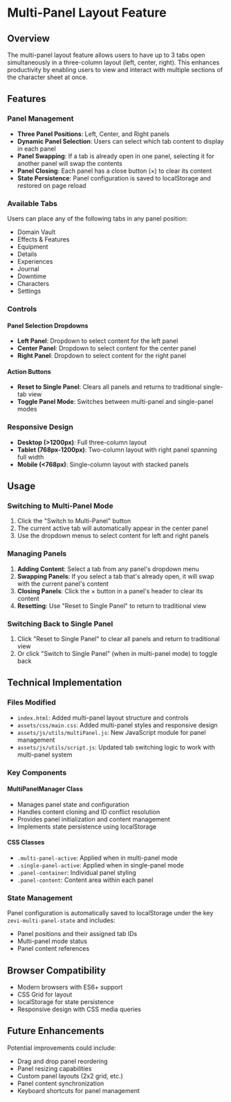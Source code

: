 # Multi-Panel Layout Feature

## Overview

The multi-panel layout feature allows users to have up to 3 tabs open simultaneously in a three-column layout (left, center, right). This enhances productivity by enabling users to view and interact with multiple sections of the character sheet at once.

## Features

### Panel Management
- **Three Panel Positions**: Left, Center, and Right panels
- **Dynamic Panel Selection**: Users can select which tab content to display in each panel
- **Panel Swapping**: If a tab is already open in one panel, selecting it for another panel will swap the contents
- **Panel Closing**: Each panel has a close button (×) to clear its content
- **State Persistence**: Panel configuration is saved to localStorage and restored on page reload

### Available Tabs
Users can place any of the following tabs in any panel position:
- Domain Vault
- Effects & Features
- Equipment
- Details
- Experiences
- Journal
- Downtime
- Characters
- Settings

### Controls

#### Panel Selection Dropdowns
- **Left Panel**: Dropdown to select content for the left panel
- **Center Panel**: Dropdown to select content for the center panel  
- **Right Panel**: Dropdown to select content for the right panel

#### Action Buttons
- **Reset to Single Panel**: Clears all panels and returns to traditional single-tab view
- **Toggle Panel Mode**: Switches between multi-panel and single-panel modes

### Responsive Design
- **Desktop (>1200px)**: Full three-column layout
- **Tablet (768px-1200px)**: Two-column layout with right panel spanning full width
- **Mobile (<768px)**: Single-column layout with stacked panels

## Usage

### Switching to Multi-Panel Mode
1. Click the "Switch to Multi-Panel" button
2. The current active tab will automatically appear in the center panel
3. Use the dropdown menus to select content for left and right panels

### Managing Panels
1. **Adding Content**: Select a tab from any panel's dropdown menu
2. **Swapping Panels**: If you select a tab that's already open, it will swap with the current panel's content
3. **Closing Panels**: Click the × button in a panel's header to clear its content
4. **Resetting**: Use "Reset to Single Panel" to return to traditional view

### Switching Back to Single Panel
1. Click "Reset to Single Panel" to clear all panels and return to traditional view
2. Or click "Switch to Single Panel" (when in multi-panel mode) to toggle back

## Technical Implementation

### Files Modified
- `index.html`: Added multi-panel layout structure and controls
- `assets/css/main.css`: Added multi-panel styles and responsive design
- `assets/js/utils/multiPanel.js`: New JavaScript module for panel management
- `assets/js/utils/script.js`: Updated tab switching logic to work with multi-panel system

### Key Components

#### MultiPanelManager Class
- Manages panel state and configuration
- Handles content cloning and ID conflict resolution
- Provides panel initialization and content management
- Implements state persistence using localStorage

#### CSS Classes
- `.multi-panel-active`: Applied when in multi-panel mode
- `.single-panel-active`: Applied when in single-panel mode
- `.panel-container`: Individual panel styling
- `.panel-content`: Content area within each panel

### State Management
Panel configuration is automatically saved to localStorage under the key `zevi-multi-panel-state` and includes:
- Panel positions and their assigned tab IDs
- Multi-panel mode status
- Panel content references

## Browser Compatibility
- Modern browsers with ES6+ support
- CSS Grid for layout
- localStorage for state persistence
- Responsive design with CSS media queries

## Future Enhancements
Potential improvements could include:
- Drag and drop panel reordering
- Panel resizing capabilities
- Custom panel layouts (2x2 grid, etc.)
- Panel content synchronization
- Keyboard shortcuts for panel management